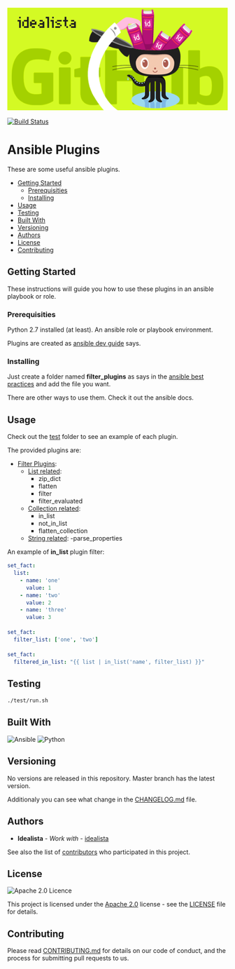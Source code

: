 ![Logo](https://raw.githubusercontent.com/idealista/ansible_plugins/master/logo.gif)

[![Build Status](https://travis-ci.org/idealista/ansible_plugins.png)](https://travis-ci.org/idealista/ansible_plugins)

# Ansible Plugins

These are some useful ansible plugins.

- [Getting Started](#getting-started)
  - [Prerequisities](#prerequisities)
  - [Installing](#installing)
- [Usage](#usage)
- [Testing](#testing)
- [Built With](#built-with)
- [Versioning](#versioning)
- [Authors](#authors)
- [License](#license)
- [Contributing](#contributing)

## Getting Started

These instructions will guide you how to use these plugins in an ansible playbook or role.

### Prerequisities

Python 2.7 installed (at least).
An ansible role or playbook environment.

Plugins are created as [ansible dev guide](https://docs.ansible.com/ansible/latest/dev_guide/developing_plugins.html) says.

### Installing

Just create a folder named **filter_plugins** as says in the [ansible best practices](https://docs.ansible.com/ansible/latest/user_guide/playbooks_best_practices.html) and add the file you want.

There are other ways to use them. Check it out the ansible docs.

## Usage

Check out the [test](test) folder to see an example of each plugin.

The provided plugins are:

- [Filter Plugins](src/filter_plugins):
  - [List related](src/filter/plugins/list.py):
    - zip_dict
    - flatten
    - filter
    - filter_evaluated
  - [Collection related](src/filter/plugins/collection.py):
    - in_list
    - not_in_list
    - flatten_collection
  - [String related](src/filter/plugins/string.py):
    -parse_properties

An example of **in_list** plugin filter:

```yml
set_fact:
  list:
    - name: 'one'
      value: 1
    - name: 'two'
      value: 2
    - name: 'three'
      value: 3

set_fact:
  filter_list: ['one', 'two']

set_fact:
  filtered_in_list: "{{ list | in_list('name', filter_list) }}"
```

## Testing

```sh
./test/run.sh
```

## Built With

![Ansible](https://img.shields.io/badge/ansible-2.4.3.0-green.svg)
![Python](https://img.shields.io/badge/python-2.7-green.svg)

## Versioning

No versions are released in this repository. Master branch has the latest version.

Additionaly you can see what change in the [CHANGELOG.md](CHANGELOG.md) file.

## Authors

- **Idealista** - *Work with* - [idealista](https://github.com/idealista)

See also the list of [contributors](https://github.com/idealista/ansible_filters/contributors) who participated in this project.

## License

![Apache 2.0 Licence](https://img.shields.io/hexpm/l/plug.svg)

This project is licensed under the [Apache 2.0](https://www.apache.org/licenses/LICENSE-2.0) license - see the [LICENSE](LICENSE) file for details.

## Contributing

Please read [CONTRIBUTING.md](.github/CONTRIBUTING.md) for details on our code of conduct, and the process for submitting pull requests to us.
